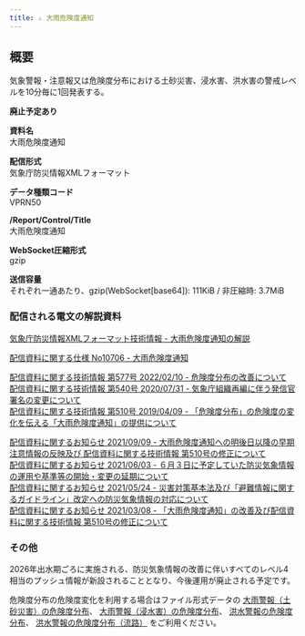```yaml
---
title: ⚠️ 大雨危険度通知
---
```


## 概要
気象警報・注意報又は危険度分布における土砂災害、浸水害、洪水害の警戒レベルを10分毎に1回発表する。

**廃止予定あり**

**資料名** <br/>
 大雨危険度通知
 
**配信形式** <br/>
 気象庁防災情報XMLフォーマット

**データ種類コード** <br/>
 VPRN50

**/Report/Control/Title** <br/>
 大雨危険度通知
 
**WebSocket圧縮形式** <br/>
 gzip
 
**送信容量** <br/>
 それぞれ一通あたり、gzip(WebSocket\[base64\]): 111KiB / 非圧縮時: 3.7MiB

### 配信される電文の解説資料
[気象庁防災情報XMLフォーマット技術情報 - 大雨危険度通知の解説](https://dmdata.jp/docs/jma/manual/0207-0207.pdf) 


[配信資料に関する仕様 No10706 - 大雨危険度通知](https://www.data.jma.go.jp/suishin/shiyou/pdf/no10706)


[配信資料に関する技術情報 第577号 2022/02/10 - 危険度分布の改善について](https://dmdata.jp/docs/jma/technical/577.pdf) <br/>
[配信資料に関する技術情報 第540号 2020/07/31 - 気象庁組織再編に伴う発信官署名の変更について](https://dmdata.jp/docs/jma/technical/540.pdf) <br/> 
[配信資料に関する技術情報 第510号 2019/04/09 - 「危険度分布」の危険度の変化を伝える「大雨危険度通知」の提供について](https://dmdata.jp/docs/jma/technical/510.pdf)


[配信資料に関するお知らせ 2021/09/09 - 大雨危険度通知への明後日以降の早期注意情報の反映及び 配信資料に関する技術情報 第510号の修正について](https://dmdata.jp/docs/jma/notice/20210909a.pdf) <br/>
[配信資料に関するお知らせ 2021/06/03 - ６月３日に予定していた防災気象情報の運用や基準等の開始・変更の延期について](https://dmdata.jp/docs/jma/notice/20210603a.pdf) <br/>
[配信資料に関するお知らせ 2021/05/24 - 災害対策基本法及び「避難情報に関するガイドライン」改定への防災気象情報の対応について](https://dmdata.jp/docs/jma/notice/20210524a.pdf) <br/>
[配信資料に関するお知らせ 2021/03/08 - 「大雨危険度通知」の改善及び配信資料に関する技術情報 第510号の修正について](https://dmdata.jp/docs/jma/notice/20210308a.pdf)

### その他


2026年出水期ごろに実施される、防災気象情報の改善に伴いすべてのレベル4相当のプッシュ情報が新設されることとなり、今後運用が廃止される予定です。

危険度分布の危険度変化を利用する場合はファイル形式データの
[大雨警報（土砂災害）の危険度分布](/docs/jmafile/jf06035.md)、
[大雨警報（浸水害）の危険度分布](/docs/jmafile/jf06310.md)、
[洪水警報の危険度分布](/docs/jmafile/jf06320.md)、
[洪水警報の危険度分布（流路）](/docs/jmafile/jf06330.md)
をご利用ください。
